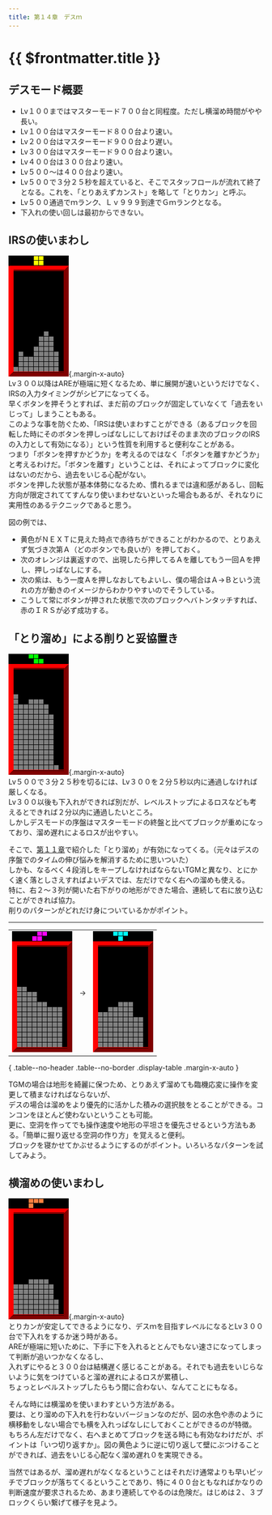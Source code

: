 ```yaml
---
title: 第１４章　デスｍ
---
```


# {{ $frontmatter.title }}

## デスモード概要

- Lv１００まではマスターモード７００台と同程度。ただし横溜め時間がやや長い。
- Lv１００台はマスターモード８００台より速い。
- Lv２００台はマスターモード９００台より遅い。
- Lv３００台はマスターモード９００台より速い。
- Lv４００台は３００台より速い。
- Lv５００～は４００台より速い。
- Lv５００で３分２５秒を超えていると、そこでスタッフロールが流れて終了となる。これを、「とりあえずカンスト」を略して「とりカン」と呼ぶ。
- Lv５００通過でｍランク、Ｌｖ９９９到達でＧｍランクとなる。
- 下入れの使い回しは最初からできない。


## IRSの使いまわし

![](/img/14/01.gif){.margin-x-auto}  
Lv３００以降はAREが極端に短くなるため、単に展開が速いというだけでなく、IRSの入力タイミングがシビアになってくる。  
早くボタンを押そうとすれば、まだ前のブロックが固定していなくて「過去をいじって」しまうこともある。  
このような事を防ぐため、「IRSは使いまわすことができる（あるブロックを回転した時にそのボタンを押しっぱなしにしておけばそのまま次のブロックのIRSの入力として有効になる）」という性質を利用すると便利なことがある。  
つまり「ボタンを押すかどうか」を考えるのではなく「ボタンを離すかどうか」と考えるわけだ。「ボタンを離す」ということは、それによってブロックに変化はないのだから、過去をいじる心配がない。  
ボタンを押した状態が基本体勢になるため、慣れるまでは違和感があるし、回転方向が限定されててすんなり使いまわせないといった場合もあるが、それなりに実用性のあるテクニックであると思う。  

図の例では、  
- 黄色がＮＥＸＴに見えた時点で赤待ちができることがわかるので、とりあえず気づき次第Ａ（どのボタンでも良いが）を押しておく。
- 次のオレンジは裏返すので、出現したら押してるＡを離してもう一回Ａを押し、押しっぱなしにする。
- 次の紫は、もう一度Ａを押しなおしてもよいし、僕の場合はＡ→Ｂという流れの方が動きのイメージからわかりやすいのでそうしている。
- こうして常にボタンが押された状態で次のブロックへバトンタッチすれば、赤のＩＲＳが必ず成功する。

## 「とり溜め」による削りと妥協置き

![](/img/14/02.gif){.margin-x-auto}  
Lv５００で３分２５秒を切るには、Lv３００を２分５秒以内に通過しなければ厳しくなる。  
Lv３００以後も下入れができれば別だが、レベルストップによるロスなども考えるとできれば２分以内に通過したいところ。  
しかしデスモードの序盤はマスターモードの終盤と比べてブロックが重めになっており、溜め遅れによるロスが出やすい。  

そこで、[第１１章](./11.md)で紹介した「とり溜め」が有効になってくる。（元々はデスの序盤でのタイムの伸び悩みを解消するために思いついた）  
しかも、なるべく４段消しをキープしなければならないTGMと異なり、とにかく速く落としさえすればよいデスでは、左だけでなく右への溜めも使える。  
特に、右２～３列が開いた右下がりの地形ができた場合、連続して右に放り込むことができれば協力。  
削りのパターンがどれだけ身についているかがポイント。  

------

|      |      |      |
| :--: | :--: | :--: |
| ![](/img/14/03.gif) | → | ![](/img/14/04.gif) |

{ .table--no-header .table--no-border .display-table .margin-x-auto }

TGMの場合は地形を綺麗に保つため、とりあえず溜めても臨機応変に操作を変更して積まなければならないが、  
デスの場合は溜めをより優先的に活かした積みの選択肢をとることができる。コンコンをほとんど使わないということも可能。  
更に、空洞を作ってでも操作速度や地形の平坦さを優先させるという方法もある。「簡単に掘り返せる空洞の作り方」を覚えると便利。  
ブロックを寝かせてかぶせるようにするのがポイント。いろいろなパターンを試してみよう。  


## 横溜めの使いまわし

![](/img/14/06.gif){.margin-x-auto}  
とりカンが安定してできるようになり、デスｍを目指すレベルになるとLv３００台で下入れをするか迷う時がある。  
AREが極端に短いために、下手に下を入れるととんでもない速さになってしまって判断が追いつかなくなるし、  
入れずにやると３００台は結構遅く感じることがある。それでも過去をいじらないように気をつけていると溜め遅れによるロスが累積し、  
ちょっとレベルストップしたらもう間に合わない、なんてことにもなる。  

そんな時には横溜めを使いまわすという方法がある。  
要は、とり溜めの下入れを行わないバージョンなのだが、図の水色や赤のように横移動をしない場合でも横を入れっぱなしにしておくことができるのが特徴。  
もちろん左だけでなく、右へまとめてブロックを送る時にも有効なわけだが、ポイントは「いつ切り返すか」。図の黄色ように逆に切り返して壁にぶつけることができれば、過去をいじる心配なく溜め遅れ０を実現できる。  

当然ではあるが、溜め遅れがなくなるということはそれだけ通常よりも早いピッチでブロックが落ちてくるということであり、特に４００台ともなればかなりの 判断速度が要求されるため、あまり連続してやるのは危険だ。はじめは２、３ブロックくらい繋げて様子を見よう。  
